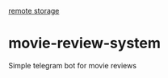 [remote storage](https://github.com/Woofka/movie-review-system-db)

# movie-review-system

Simple telegram bot for movie reviews
